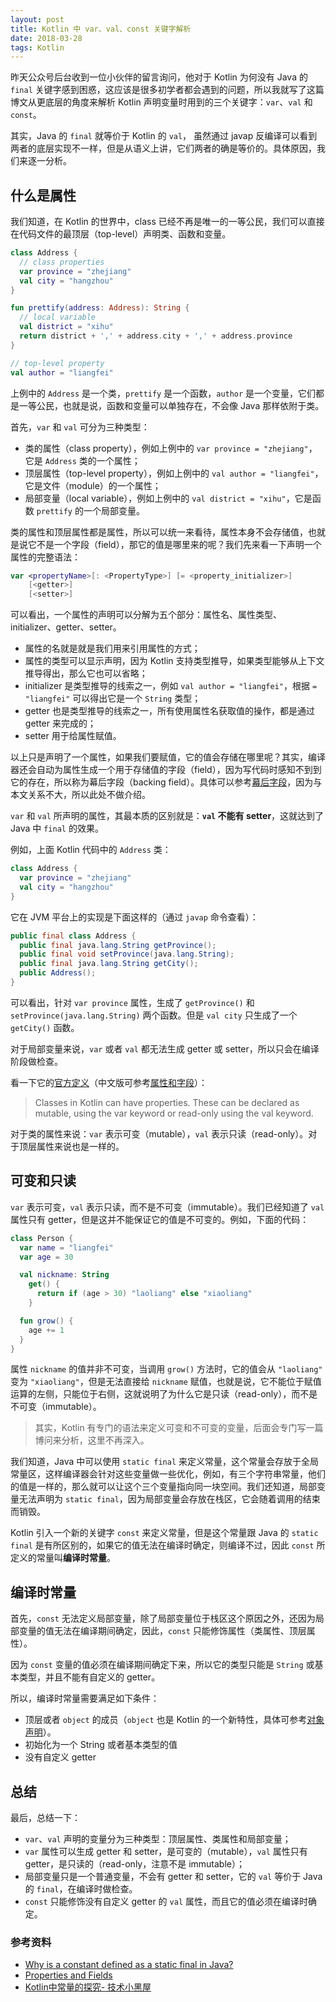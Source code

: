 ```yaml
---
layout: post
title: Kotlin 中 var、val、const 关键字解析
date: 2018-03-28
tags: Kotlin
---
```


昨天公众号后台收到一位小伙伴的留言询问，他对于 Kotlin 为何没有 Java 的 `final` 关键字感到困惑，这应该是很多初学者都会遇到的问题，所以我就写了这篇博文从更底层的角度来解析 Kotlin 声明变量时用到的三个关键字：`var`、`val` 和 `const`。

其实，Java 的 `final` 就等价于 Kotlin 的 `val`， 虽然通过 javap 反编译可以看到两者的底层实现不一样，但是从语义上讲，它们两者的确是等价的。具体原因，我们来逐一分析。

什么是属性
---
我们知道，在 Kotlin 的世界中，class 已经不再是唯一的一等公民，我们可以直接在代码文件的最顶层（top-level）声明类、函数和变量。

```kotlin
class Address {
  // class properties
  var province = "zhejiang"
  val city = "hangzhou"
}

fun prettify(address: Address): String {
  // local variable
  val district = "xihu"
  return district + ',' + address.city + ',' + address.province
}

// top-level property
val author = "liangfei"
```

上例中的 `Address` 是一个类，`prettify` 是一个函数，`author` 是一个变量，它们都是一等公民，也就是说，函数和变量可以单独存在，不会像 Java 那样依附于类。

首先，`var` 和 `val` 可分为三种类型：

* 类的属性（class property），例如上例中的 `var province = "zhejiang"`，它是 `Address` 类的一个属性；
* 顶层属性（top-level property），例如上例中的 `val author = "liangfei"`，它是文件（module）的一个属性；
* 局部变量（local variable），例如上例中的 `val district = "xihu"`，它是函数 `prettify` 的一个局部变量。

类的属性和顶层属性都是属性，所以可以统一来看待，属性本身不会存储值，也就是说它不是一个字段（field），那它的值是哪里来的呢？我们先来看一下声明一个属性的完整语法：

```kotlin
var <propertyName>[: <PropertyType>] [= <property_initializer>]
    [<getter>]
    [<setter>]
```

可以看出，一个属性的声明可以分解为五个部分：属性名、属性类型、initializer、getter、setter。

* 属性的名就是就是我们用来引用属性的方式；
* 属性的类型可以显示声明，因为 Kotlin 支持类型推导，如果类型能够从上下文推导得出，那么它也可以省略；
* initializer 是类型推导的线索之一，例如 `val author = "liangfei"`，根据 `= "liangfei"` 可以得出它是一个 `String` 类型；
* getter 也是类型推导的线索之一，所有使用属性名获取值的操作，都是通过 getter 来完成的；
* setter 用于给属性赋值。

以上只是声明了一个属性，如果我们要赋值，它的值会存储在哪里呢？其实，编译器还会自动为属性生成一个用于存储值的字段（field），因为写代码时感知不到到它的存在，所以称为幕后字段（backing field）。具体可以参考[幕后字段](https://github.com/LyndonChin/kotlin-docs-zh/blob/master/classes-and-objects/01_properties-and-fields.md#%E5%B9%95%E5%90%8E%E5%AD%97%E6%AE%B5)，因为与本文关系不大，所以此处不做介绍。

`var` 和 `val` 所声明的属性，其最本质的区别就是：**`val` 不能有 setter**，这就达到了 Java 中 `final` 的效果。

例如，上面 Kotlin 代码中的 `Address` 类：

```kotlin
class Address {
  var province = "zhejiang"
  val city = "hangzhou"
}
```

它在 JVM 平台上的实现是下面这样的（通过 `javap` 命令查看）：

```java
public final class Address {
  public final java.lang.String getProvince();
  public final void setProvince(java.lang.String);
  public final java.lang.String getCity();
  public Address();
}
```

可以看出，针对 `var province` 属性，生成了 `getProvince()` 和 `setProvince(java.lang.String)` 两个函数。但是 `val city` 只生成了一个 `getCity()` 函数。

对于局部变量来说，`var` 或者 `val` 都无法生成 getter 或 setter，所以只会在编译阶段做检查。

看一下它的[官方定义](https://kotlinlang.org/docs/reference/properties.html)（中文版可参考[属性和字段](https://github.com/LyndonChin/kotlin-docs-zh/blob/master/classes-and-objects/01_properties-and-fields.md)）：

> Classes in Kotlin can have properties. These can be declared as mutable, using the var keyword or read-only using the val keyword.

对于类的属性来说：`var` 表示可变（mutable），`val` 表示只读（read-only）。对于顶层属性来说也是一样的。

可变和只读
---
`var` 表示可变，`val` 表示只读，而不是不可变（immutable）。我们已经知道了 `val` 属性只有 getter，但是这并不能保证它的值是不可变的。例如，下面的代码：

```kotlin
class Person {
  var name = "liangfei"
  var age = 30

  val nickname: String
    get() {
      return if (age > 30) "laoliang" else "xiaoliang"
    }

  fun grow() {
    age += 1
  }
}
```

属性 `nickname` 的值并非不可变，当调用 `grow()` 方法时，它的值会从 `"laoliang"` 变为 `"xiaoliang"`，但是无法直接给 `nickname` 赋值，也就是说，它不能位于赋值运算的左侧，只能位于右侧，这就说明了为什么它是只读（read-only），而不是不可变（immutable）。

> 其实，Kotlin 有专门的语法来定义可变和不可变的变量，后面会专门写一篇博问来分析，这里不再深入。

我们知道，Java 中可以使用 `static final` 来定义常量，这个常量会存放于全局常量区，这样编译器会针对这些变量做一些优化，例如，有三个字符串常量，他们的值是一样的，那么就可以让这个三个变量指向同一块空间。我们还知道，局部变量无法声明为 `static final`，因为局部变量会存放在栈区，它会随着调用的结束而销毁。

Kotlin 引入一个新的关键字 `const` 来定义常量，但是这个常量跟 Java 的 `static final` 是有所区别的，如果它的值无法在编译时确定，则编译不过，因此 `const` 所定义的常量叫**编译时常量**。

编译时常量
---
首先，`const` 无法定义局部变量，除了局部变量位于栈区这个原因之外，还因为局部变量的值无法在编译期间确定，因此，`const` 只能修饰属性（类属性、顶层属性）。

因为 `const` 变量的值必须在编译期间确定下来，所以它的类型只能是 `String` 或基本类型，并且不能有自定义的 getter。

所以，编译时常量需要满足如下条件：

* 顶层或者 `object` 的成员（`object` 也是 Kotlin 的一个新特性，具体可参考[对象声明](https://github.com/LyndonChin/kotlin-docs-zh/blob/master/classes-and-objects/10_objects.md#%E5%AF%B9%E8%B1%A1%E5%A3%B0%E6%98%8E)）。
* 初始化为一个 String 或者基本类型的值
* 没有自定义 getter

总结
---
最后，总结一下：

* `var`、`val` 声明的变量分为三种类型：顶层属性、类属性和局部变量；
* `var` 属性可以生成 getter 和 setter，是可变的（mutable），`val` 属性只有 getter，是只读的（read-only，注意不是 immutable）；
* 局部变量只是一个普通变量，不会有 getter 和 setter，它的 `val` 等价于 Java 的 `final`，在编译时做检查。
* `const` 只能修饰没有自定义 getter 的 `val` 属性，而且它的值必须在编译时确定。

### 参考资料
* [Why is a constant defined as a static final in Java?](https://www.quora.com/Why-is-a-constant-defined-as-a-static-final-in-Java)
* [Properties and Fields](https://kotlinlang.org/docs/reference/properties.html)
* [Kotlin中常量的探究- 技术小黑屋](https://droidyue.com/blog/2017/11/05/dive-into-kotlin-constants/)
